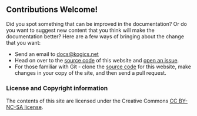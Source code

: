 ## Contributions Welcome!
Did you spot something that can be improved in the documentation? Or do you want to suggest new content that you think will make the documentation better? Here are a few ways of bringing about the change that you want:
* Send an email to docs@kogics.net
* Head on over to the [source code](https://github.com/kojodoc/kojodoc.github.io) of this website and [open an issue](https://github.com/kojodoc/kojodoc.github.io/issues).
* For those familiar with Git - clone the [source code](https://github.com/kojodoc/kojodoc.github.io) for this website, make changes in your copy of the site, and then send a pull request.

### License and Copyright information

The contents of this site are licensed under the Creative Commons [CC BY-NC-SA license](/terms.html).
